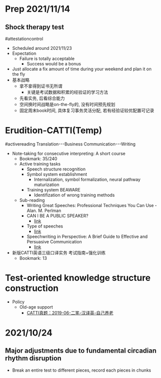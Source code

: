 # Prep 2021/11/14
## Shock therapy test
#attestationcontrol
- Scheduled around 2021/11/23 
- Expectation
  - Failure is totally acceptable  
    - Success would be a bonus
- Just allocate a fix amount of time during your weekend and plan it on the fly
- 基本战略
  - 拿不拿得到证书无所谓
    - 关键是考试数据和积累的经验证的学习方法
  - 先看实务, 后看综合能力
  - 空间换时间战略是on-the-fly的, 没有时间预先规划
  - 固定周末book时间, 具体复习事务灵活分配, 若有经验证较优配置可记录

# Erudition-CATTI(Temp)
#activereading  Translation---Business Communication---Writing
- Note-taking for consecutive interpreting: A short course
  - Bookmark: 35/240
  - Active training tasks
    - Speech structure recognition
    - Symbol system establishment
      - Internalization, symbol formalization, neural pathway maturization
    - Training system BEAWARE
      - Identifization of wrong training methods
  - Sub-reading
    - Writing Great Speeches: Professional Techniques You Can Use - Alan. M. Perlman
    - CAN I BE A PUBLIC SPEAKER?
      - [link](http://eprints.umpo.ac.id/4570/1/CAN%20I%20BE%20A%20PUBLIC%20SPEAKER%202ND%20ED.pdf)
    - Type of speeches
      - [link](https://www.ndu.edu.lb/Library/Assets/Files/WritingCenter/BusinessCommunicationHandouts/4.6.pdf)
    - Speechwriting in Perspective: A Brief Guide to Effective and Persuasive Communication
      - [link](https://sgp.fas.org/crs/misc/98-170.pdf)
- 新版CATTI英语三级口译实务 考试指南+强化训练
  - Bookmark: 13

# Test-oriented knowledge structure construction
- Policy
  - Old-age support
    - [CATTI真题：2019-06-二笔-汉译英-自己养老](https://zhuanlan.zhihu.com/p/70105855)

# 2021/10/24
## Major adjustments due to fundamental circadian rhythm disruption
- Break an entire test to different pieces, record each pieces in chunks